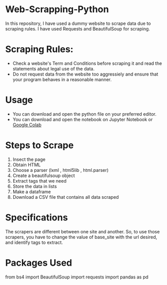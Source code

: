 # Web-Scrapping-Python
In this repository, I have used a dummy website to scrape data due to scraping rules. I have used Requests and BeautifulSoup for scraping.

# Scraping Rules:
- Check a website's Term and Conditions before scraping it and read the statements about legal use of the data.
- Do not request data from the website too aggressiely and ensure that your program behaves in a reasonable manner.

# Usage
- You can download and open the python file on your preferred editor.
- You can download and open the notebook on Jupyter Notebook or [Google Colab]('https://colab.research.google.com/notebooks/intro.ipynb')

# Steps to Scrape
1. Insect the page
2. Obtain HTML
3. Choose a parser (lxml , html5lib , html.parser)
4. Create a beautifulsoup object
5. Extract tags that we need
6. Store the data in lists
7. Make a dataframe
8. Download a CSV file that contains all data scraped

# Specifications
The scrapers are different between one site and another. 
So, to use those scrapers, you have to change the value of base_site with the url desired, and identify tags to extract.

# Packages Used
from bs4 import BeautifulSoup
import requests
import pandas as pd

